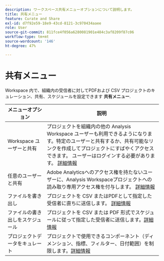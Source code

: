 ```yaml
---
description: ワークスペース共有メニューオプションについて説明します。
title: 共有メニュー
feature: Curate and Share
exl-id: d7f92e59-18e9-43cd-8121-3c970434aaee
role: User
source-git-commit: 811fce4f056a6280081901e484c3af8209f87c06
workflow-type: tm+mt
source-wordcount: '146'
ht-degree: 47%

---
```


# 共有メニュー

Workspace 内で、組織内の受信者に対してPDFおよび CSV プロジェクトのキュレーション、共有、スケジュールを設定できます **共有メニュー**.

| メニューオプション | 説明 |
|---|---|
| Workspace ユーザーと共有 | プロジェクトを組織内の他の Analysis Workspace ユーザーも利用できるようになります。特定のユーザーと共有するか、共有可能なリンクを作成してプロジェクトにすばやくアクセスできます。 ユーザーはログインする必要があります。 [詳細情報](/help/analysis-workspace/curate-share/share-projects.md) |
| 任意のユーザーと共有 | Adobe Analyticsへのアクセス権を持たないユーザーに、Analysis Workspaceプロジェクトへの読み取り専用アクセス権を付与します。 [詳細情報](/help/analysis-workspace/curate-share/share-projects.md) |
| ファイルを書き出し | プロジェクトを CSV またはPDFとして指定した受信者に直ちに送信します。 [詳細情報](/help/analysis-workspace/export/t-schedule-report.md) |
| ファイルの書き出しをスケジュール | プロジェクトを CSV または PDF 形式でスケジュールに従って指定した受信者に送信します。[詳細情報](/help/analysis-workspace/export/t-schedule-report.md) |
| プロジェクトデータをキュレート | プロジェクトで使用できるコンポーネント（ディメンション、指標、フィルター、日付範囲）を制限します。[詳細情報](/help/analysis-workspace/curate-share/curate.md) |
